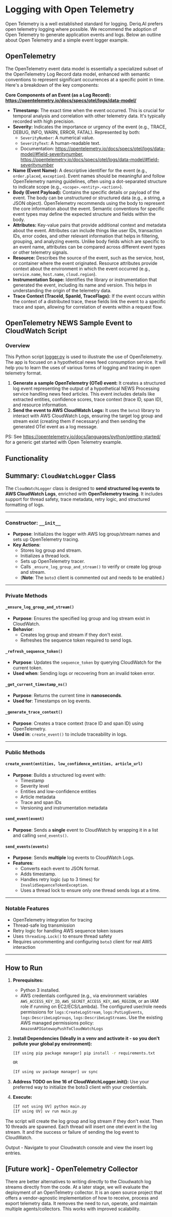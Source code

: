 # Logging with Open Telemetry

Open Telemetry is a well established standard for logging.
Deriq.AI prefers open telemetry logging where possible.
We recommend the adoption of Open Telemetry to generate application events and logs. Below an outline about Open Telemetry and a simple event logger example.

## OpenTelemetry
The OpenTelemetry event data model is essentially a specialized subset of the OpenTelemetry Log Record data model, enhanced with semantic conventions to represent significant occurrences at a specific point in time. Here's a breakdown of the key components:

**Core Components of an Event (as a Log Record): https://opentelemetry.io/docs/specs/otel/logs/data-model/**

* **Timestamp:** The exact time when the event occurred. This is crucial for temporal analysis and correlation with other telemetry data. It's typically recorded with high precision.
* **Severity:** Indicates the importance or urgency of the event (e.g., TRACE, DEBUG, INFO, WARN, ERROR, FATAL). Represented by both:
    * `SeverityNumber`: A numerical value.
    * `SeverityText`: A human-readable text.
  * Documentation: https://opentelemetry.io/docs/specs/otel/logs/data-model/#field-severitynumber, https://opentelemetry.io/docs/specs/otel/logs/data-model/#field-severitynumber
* **Name (Event Name):** A descriptive identifier for the event (e.g., `order.placed`, `exception`). Event names should be meaningful and follow OpenTelemetry naming guidelines, often using a dot-separated structure to indicate scope (e.g., `<scope>.<entity>.<action>`).
* **Body (Event Payload):** Contains the specific details or payload of the event. The body can be unstructured or structured data (e.g., a string, a JSON object). OpenTelemetry recommends using the body to represent the core information about the event. Semantic conventions for specific event types may define the expected structure and fields within the body.
* **Attributes:** Key-value pairs that provide additional context and metadata about the event. Attributes can include things like user IDs, transaction IDs, error codes, and other relevant information that helps in filtering, grouping, and analyzing events. Unlike body fields which are specific to an event name, attributes can be compared across different event types or other telemetry signals.
* **Resource:** Describes the source of the event, such as the service, host, or container where the event originated. Resource attributes provide context about the environment in which the event occurred (e.g., `service.name`, `host.name`, `cloud.region`).
* **Instrumentation Scope:** Identifies the library or instrumentation that generated the event, including its name and version. This helps in understanding the origin of the telemetry data.
* **Trace Context (TraceId, SpanId, TraceFlags):** If the event occurs within the context of a distributed trace, these fields link the event to a specific trace and span, allowing for correlation of events within a request flow.


## OpenTelemetry NEWS Sample Event to CloudWatch Script

### Overview

This Python script [logger.py](./logger.py) is used to illustrate the use of OpenTelemetry. The app is focused on a hypothetical news feed consumption service. It will help you to learn the uses of various forms of logging and tracing in open telemetry format.

1. **Generate a sample OpenTelemetry (OTel) event:** It creates a structured log event representing the output of a hypothetical NEWS Processing service handling news feed articles. This event includes details like extracted entities, confidence scores, trace context (trace ID, span ID), and resource information.
2. **Send the event to AWS CloudWatch Logs:** It uses the `boto3` library to interact with AWS CloudWatch Logs, ensuring the target log group and stream exist (creating them if necessary) and then sending the generated OTel event as a log message.

PS: See <https://opentelemetry.io/docs/languages/python/getting-started/> for a generic get started with Open Telemetry example.

## Functionality


## **Summary: `CloudWatchLogger` Class**

The `CloudWatchLogger` class is designed to **send structured log events to AWS CloudWatch Logs**, enriched with **OpenTelemetry tracing**. It includes support for thread safety, trace metadata, retry logic, and structured formatting of logs.

---

### **Constructor: `__init__`**
- **Purpose**: Initializes the logger with AWS log group/stream names and sets up OpenTelemetry tracing.
- **Key Actions**:
  - Stores log group and stream.
  - Initializes a thread lock.
  - Sets up OpenTelemetry tracer.
  - Calls `_ensure_log_group_and_stream()` to verify or create log group and stream.
  - (**Note**: The `boto3` client is commented out and needs to be enabled.)

---

### **Private Methods**

#### **`_ensure_log_group_and_stream()`**
- **Purpose**: Ensures the specified log group and log stream exist in CloudWatch.
- **Behavior**:
  - Creates log group and stream if they don't exist.
  - Refreshes the sequence token required to send logs.

#### **`_refresh_sequence_token()`**
- **Purpose**: Updates the `sequence_token` by querying CloudWatch for the current token.
- **Used when**: Sending logs or recovering from an invalid token error.

#### **`_get_current_timestamp_ns()`**
- **Purpose**: Returns the current time in **nanoseconds**.
- **Used for**: Timestamps on log events.

#### **`_generate_trace_context()`**
- **Purpose**: Creates a trace context (trace ID and span ID) using OpenTelemetry.
- **Used in**: `create_event()` to include traceability in logs.

---

### **Public Methods**

#### **`create_event(entities, low_confidence_entities, article_url)`**
- **Purpose**: Builds a structured log event with:
  - Timestamp
  - Severity level
  - Entities and low-confidence entities
  - Article metadata
  - Trace and span IDs
  - Versioning and instrumentation metadata

#### **`send_event(event)`**
- **Purpose**: Sends a **single** event to CloudWatch by wrapping it in a list and calling `send_events()`.

#### **`send_events(events)`**
- **Purpose**: Sends **multiple** log events to CloudWatch Logs.
- **Features**:
  - Converts each event to JSON format.
  - Adds timestamp.
  - Handles retry logic (up to 3 times) for `InvalidSequenceTokenException`.
  - Uses a thread lock to ensure only one thread sends logs at a time.

---

### **Notable Features**
- OpenTelemetry integration for tracing
- Thread-safe log transmission
- Retry logic for handling AWS sequence token issues
- Uses `threading.Lock()` to ensure thread safety
- Requires uncommenting and configuring `boto3` client for real AWS interaction

---

## How to Run

1. **Prerequisites:**

    * Python 3 installed.
    * AWS credentials configured (e.g., via environment variables `AWS_ACCESS_KEY_ID`, `AWS_SECRET_ACCESS_KEY`, `AWS_REGION`, or an IAM role if running on EC2/ECS/Lambda). The configured user/role needs permissions for `logs:CreateLogStream`, `logs:PutLogEvents`, `logs:DescribeLogGroups`, `logs:DescribeLogStreams`. Use the existing AWS managed permissions policy: `AmazonAPIGatewayPushToCloudWatchLogs`
2. **Install Dependencies (Ideally in a venv and activate it - so you don't pollute your global py environment):**

    ```bash
    [If using pip package manager] pip install -r requirements.txt

    OR

    [If using uv package manager] uv sync
    ```

3. **Address TODO on line 16 of CloudWatchLogger.init():** Use your preferred way to initialize the boto3 client with your credentials.
4. **Execute:**

    ```bash
    [If not using UV] python main.py
    [If using UV] uv run main.py
    ```

The script will create the log group and log stream if they don't exist. Then 10 threads are spawned. Each thread will insert one otel event in the log stream. It and the success or failure of sending the log event to CloudWatch.

Output - Navigate to your Cloudwatch console and view the insert log entries.

## [Future work] - OpenTelemetry Collector
There are better alternatives to writing directly to the Cloudwatch log streams directly from the code. At a later stage, we will evaluate the deployment of an OpenTelmetry collector. It is an open source project that offers a vendor-agnostic implementation of how to receive, process and export telemetry data. It removes the need to run, operate, and maintain multiple agents/collectors. This works with improved scalability.

